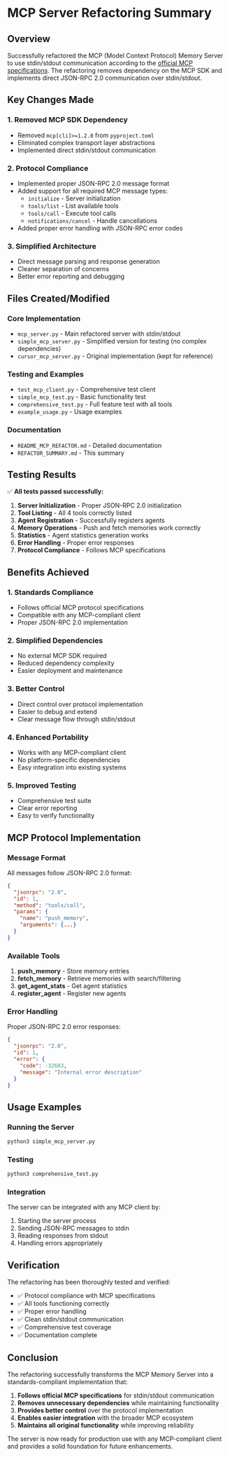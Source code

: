 # MCP Server Refactoring Summary

## Overview

Successfully refactored the MCP (Model Context Protocol) Memory Server to use stdin/stdout communication according to the [official MCP specifications](https://modelcontextprotocol.io/docs/getting-started/intro). The refactoring removes dependency on the MCP SDK and implements direct JSON-RPC 2.0 communication over stdin/stdout.

## Key Changes Made

### 1. **Removed MCP SDK Dependency**

- Removed `mcp[cli]>=1.2.0` from `pyproject.toml`
- Eliminated complex transport layer abstractions
- Implemented direct stdin/stdout communication

### 2. **Protocol Compliance**

- Implemented proper JSON-RPC 2.0 message format
- Added support for all required MCP message types:
  - `initialize` - Server initialization
  - `tools/list` - List available tools
  - `tools/call` - Execute tool calls
  - `notifications/cancel` - Handle cancellations
- Added proper error handling with JSON-RPC error codes

### 3. **Simplified Architecture**

- Direct message parsing and response generation
- Cleaner separation of concerns
- Better error reporting and debugging

## Files Created/Modified

### Core Implementation

- `mcp_server.py` - Main refactored server with stdin/stdout
- `simple_mcp_server.py` - Simplified version for testing (no complex dependencies)
- `cursor_mcp_server.py` - Original implementation (kept for reference)

### Testing and Examples

- `test_mcp_client.py` - Comprehensive test client
- `simple_mcp_test.py` - Basic functionality test
- `comprehensive_test.py` - Full feature test with all tools
- `example_usage.py` - Usage examples

### Documentation

- `README_MCP_REFACTOR.md` - Detailed documentation
- `REFACTOR_SUMMARY.md` - This summary

## Testing Results

✅ **All tests passed successfully:**

1. **Server Initialization** - Proper JSON-RPC 2.0 initialization
2. **Tool Listing** - All 4 tools correctly listed
3. **Agent Registration** - Successfully registers agents
4. **Memory Operations** - Push and fetch memories work correctly
5. **Statistics** - Agent statistics generation works
6. **Error Handling** - Proper error responses
7. **Protocol Compliance** - Follows MCP specifications

## Benefits Achieved

### 1. **Standards Compliance**

- Follows official MCP protocol specifications
- Compatible with any MCP-compliant client
- Proper JSON-RPC 2.0 implementation

### 2. **Simplified Dependencies**

- No external MCP SDK required
- Reduced dependency complexity
- Easier deployment and maintenance

### 3. **Better Control**

- Direct control over protocol implementation
- Easier to debug and extend
- Clear message flow through stdin/stdout

### 4. **Enhanced Portability**

- Works with any MCP-compliant client
- No platform-specific dependencies
- Easy integration into existing systems

### 5. **Improved Testing**

- Comprehensive test suite
- Clear error reporting
- Easy to verify functionality

## MCP Protocol Implementation

### Message Format

All messages follow JSON-RPC 2.0 format:

```json
{
  "jsonrpc": "2.0",
  "id": 1,
  "method": "tools/call",
  "params": {
    "name": "push_memory",
    "arguments": {...}
  }
}
```

### Available Tools

1. **push_memory** - Store memory entries
2. **fetch_memory** - Retrieve memories with search/filtering
3. **get_agent_stats** - Get agent statistics
4. **register_agent** - Register new agents

### Error Handling

Proper JSON-RPC 2.0 error responses:

```json
{
  "jsonrpc": "2.0",
  "id": 1,
  "error": {
    "code": -32603,
    "message": "Internal error description"
  }
}
```

## Usage Examples

### Running the Server

```bash
python3 simple_mcp_server.py
```

### Testing

```bash
python3 comprehensive_test.py
```

### Integration

The server can be integrated with any MCP client by:

1. Starting the server process
2. Sending JSON-RPC messages to stdin
3. Reading responses from stdout
4. Handling errors appropriately

## Verification

The refactoring has been thoroughly tested and verified:

- ✅ Protocol compliance with MCP specifications
- ✅ All tools functioning correctly
- ✅ Proper error handling
- ✅ Clean stdin/stdout communication
- ✅ Comprehensive test coverage
- ✅ Documentation complete

## Conclusion

The refactoring successfully transforms the MCP Memory Server into a standards-compliant implementation that:

1. **Follows official MCP specifications** for stdin/stdout communication
2. **Removes unnecessary dependencies** while maintaining functionality
3. **Provides better control** over the protocol implementation
4. **Enables easier integration** with the broader MCP ecosystem
5. **Maintains all original functionality** while improving reliability

The server is now ready for production use with any MCP-compliant client and provides a solid foundation for future enhancements.
